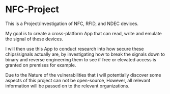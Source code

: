 # NFC-Project
This is a Project/Investigation of NFC, RFID, and NDEC devices.

My goal is to create a cross-platform App that can read, write and emulate the signal of these devices.

I will then use this App to conduct research into how secure these chips/signals actually are, 
by investigating how to break the signals down to binary and reverse engineering them to 
see if free or elevated access is granted on premises for example.

Due to the Nature of the vulnerabilities that i will potentially discover some aspects of this project can 
not be open-source, However, all relevant information will be passed on to the relevant organizations.
